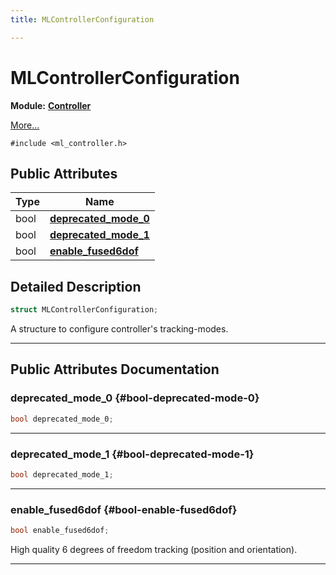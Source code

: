```yaml
---
title: MLControllerConfiguration

---
```


# MLControllerConfiguration

**Module:** **[Controller](/versioned_docs/version-14-Jun-2023/api-ref/api/Modules/group___controller/group___controller.md)**



 [More...](#detailed-description)


`#include <ml_controller.h>`

## Public Attributes

| Type           | Name           |
| -------------- | -------------- |
| bool | **[deprecated_mode_0](/versioned_docs/version-14-Jun-2023/api-ref/api/Modules/group___controller/struct_m_l_controller_configuration.md#bool-deprecated-mode-0)**  |
| bool | **[deprecated_mode_1](/versioned_docs/version-14-Jun-2023/api-ref/api/Modules/group___controller/struct_m_l_controller_configuration.md#bool-deprecated-mode-1)**  |
| bool | **[enable_fused6dof](/versioned_docs/version-14-Jun-2023/api-ref/api/Modules/group___controller/struct_m_l_controller_configuration.md#bool-enable-fused6dof)**  |

## Detailed Description

```cpp
struct MLControllerConfiguration;
```


A structure to configure controller's tracking-modes. 





-----------
## Public Attributes Documentation

### deprecated_mode_0 {#bool-deprecated-mode-0}

```cpp
bool deprecated_mode_0;
```






-----------

### deprecated_mode_1 {#bool-deprecated-mode-1}

```cpp
bool deprecated_mode_1;
```






-----------

### enable_fused6dof {#bool-enable-fused6dof}

```cpp
bool enable_fused6dof;
```


High quality 6 degrees of freedom tracking (position and orientation). 





-----------


